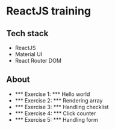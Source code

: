 # ReactJS training

## Tech stack
- ReactJS
- Material UI
- React Router DOM

## About
- *** Exercise 1: *** Hello world
- *** Exercise 2: *** Rendering array
- *** Exercise 3: *** Handling checklist
- *** Exercise 4: *** Click counter
- *** Exercise 5: *** Handling form